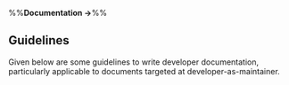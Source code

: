 <link rel="stylesheet" href="{{baseUrl}}/css/textbook.css">

<div class="website-content">

%%**Documentation →**%%

## Guidelines

<div id="main">

Given below are some guidelines to write developer documentation, particularly applicable to documents targeted at developer-as-maintainer.

<include src="./goTopDown/topicPanel.md" />
<include src="./aimForComprehensibility/topicPanel.md" />
<include src="./documentMinimally/topicPanel.md" />

</div>

</div>
